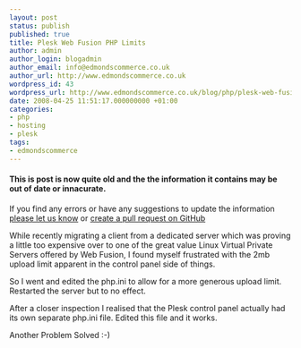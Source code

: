 ```yaml
---
layout: post
status: publish
published: true
title: Plesk Web Fusion PHP Limits
author: admin
author_login: blogadmin
author_email: info@edmondscommerce.co.uk
author_url: http://www.edmondscommerce.co.uk
wordpress_id: 43
wordpress_url: http://www.edmondscommerce.co.uk/blog/php/plesk-web-fusion-php-limits/
date: 2008-04-25 11:51:17.000000000 +01:00
categories:
- php
- hosting
- plesk
tags:
- edmondscommerce
---
```

<div class="oldpost"><h4>This is post is now quite old and the the information it contains may be out of date or innacurate.</h4>
<p>
If you find any errors or have any suggestions to update the information <a href="http://edmondscommerce.github.io/contact-us/index.html">please let us know</a>
or <a href="https://github.com/edmondscommerce/edmondscommerce.github.io">create a pull request on GitHub</a>
</p>
</div>
While recently migrating a client from a dedicated server which was proving a little too expensive over to one of the great value Linux Virtual Private Servers offered by Web Fusion, I found myself frustrated with the 2mb upload limit apparent in the control panel side of things.

So I went and edited the php.ini to allow for a more generous upload limit. Restarted the server but to no effect.

After a closer inspection I realised that the Plesk control panel actually had its own separate php.ini file. Edited this file and it works.

Another Problem Solved :-)
